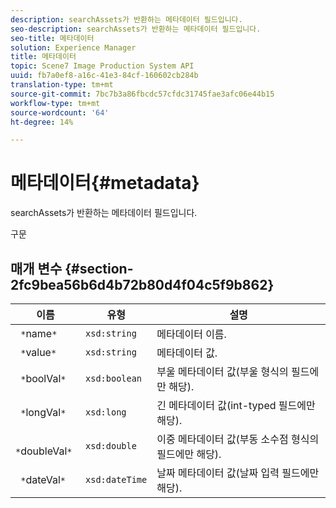 ```yaml
---
description: searchAssets가 반환하는 메타데이터 필드입니다.
seo-description: searchAssets가 반환하는 메타데이터 필드입니다.
seo-title: 메타데이터
solution: Experience Manager
title: 메타데이터
topic: Scene7 Image Production System API
uuid: fb7a0ef8-a16c-41e3-84cf-160602cb284b
translation-type: tm+mt
source-git-commit: 7bc7b3a86fbcdc57cfdc31745fae3afc06e44b15
workflow-type: tm+mt
source-wordcount: '64'
ht-degree: 14%

---
```



# 메타데이터{#metadata}

searchAssets가 반환하는 메타데이터 필드입니다.

구문

## 매개 변수 {#section-2fc9bea56b6d4b72b80d4f04c5f9b862}

| 이름 | 유형 | 설명 |
|---|---|---|
| ` *`name`*` | `xsd:string` | 메타데이터 이름. |
| ` *`value`*` | `xsd:string` | 메타데이터 값. |
| ` *`boolVal`*` | `xsd:boolean` | 부울 메타데이터 값(부울 형식의 필드에만 해당). |
| ` *`longVal`*` | `xsd:long` | 긴 메타데이터 값(int-typed 필드에만 해당). |
| ` *`doubleVal`*` | `xsd:double` | 이중 메타데이터 값(부동 소수점 형식의 필드에만 해당). |
| ` *`dateVal`*` | `xsd:dateTime` | 날짜 메타데이터 값(날짜 입력 필드에만 해당). |

